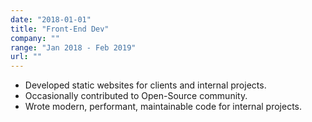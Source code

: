 ```yaml
---
date: "2018-01-01"
title: "Front-End Dev"
company: ""
range: "Jan 2018 - Feb 2019"
url: ""
---
```


- Developed static websites for clients and internal projects.
- Occasionally contributed to Open-Source community.
- Wrote modern, performant, maintainable code for internal projects.
